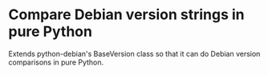 # Compare Debian version strings in pure Python
Extends python-debian's BaseVersion class so that it can do Debian version comparisons in pure Python.

